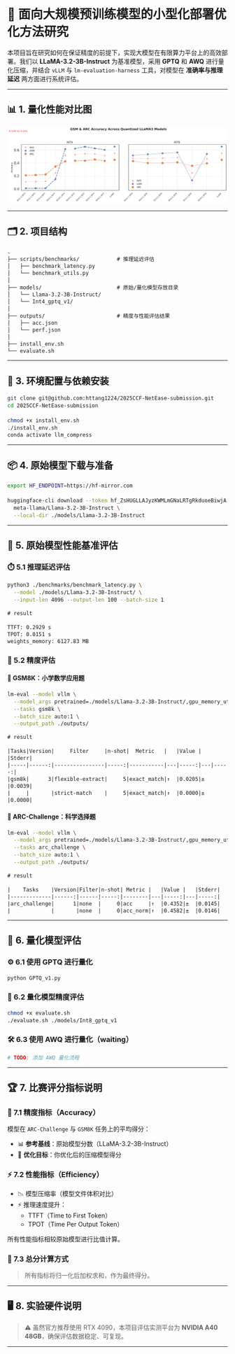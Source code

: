 
# 🚀 面向大规模预训练模型的小型化部署优化方法研究

本项目旨在研究如何在保证精度的前提下，实现大模型在有限算力平台上的高效部署。我们以 **LLaMA-3.2-3B-Instruct** 为基准模型，采用 **GPTQ** 和 **AWQ** 进行量化压缩，并结合 `vLLM` 与 `lm-evaluation-harness` 工具，对模型在 **准确率与推理延迟** 两方面进行系统评估。

---

## 📊 1. 量化性能对比图

<p align="center">
  <img src="./scripts/assets/gsm_arc.png" width="1000"/>
</p>

---

## 🗂️ 2. 项目结构

```
.
├── scripts/benchmarks/            # 推理延迟评估
│   ├── benchmark_latency.py
│   └── benchmark_utils.py
│
├── models/                        # 原始/量化模型存放目录
│   └── Llama-3.2-3B-Instruct/
│   └── Int4_gptq_v1/
│
├── outputs/                       # 精度与性能评估结果
│   ├── acc.json
│   └── perf.json
│
├── install_env.sh             
└── evaluate.sh					 
```

---

## 🧱 3. 环境配置与依赖安装

```bash
git clone git@github.com:httang1224/2025CCF-NetEase-submission.git
cd 2025CCF-NetEase-submission

chmod +x install_env.sh
./install_env.sh
conda activate llm_compress
```

---

## 📦 4. 原始模型下载与准备

```bash
export HF_ENDPOINT=https://hf-mirror.com

huggingface-cli download --token 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 --resume-download \
  meta-llama/Llama-3.2-3B-Instruct \
  --local-dir ./models/Llama-3.2-3B-Instruct
```

---

## 🔬 5. 原始模型性能基准评估

### ⏱️ 5.1 推理延迟评估

```bash
python3 ./benchmarks/benchmark_latency.py \
  --model ./models/Llama-3.2-3B-Instruct/ \
  --input-len 4096 --output-len 100 --batch-size 1
```

```
# result

TTFT: 0.2929 s
TPOT: 0.0151 s
weights_memory: 6127.83 MB
```

### 🧪 5.2 精度评估

#### 📘 GSM8K：小学数学应用题

```bash
lm-eval --model vllm \
  --model_args pretrained=./models/Llama-3.2-3B-Instruct/,gpu_memory_utilization=0.6,dtype=auto \
  --tasks gsm8k \
  --batch_size auto:1 \
  --output_path ./outputs/
```

```
# result

|Tasks|Version|     Filter     |n-shot|  Metric   |   |Value |   |Stderr|
|-----|------:|----------------|-----:|-----------|---|-----:|---|-----:|
|gsm8k|      3|flexible-extract|     5|exact_match|↑  |0.0205|±  |0.0039|
|     |       |strict-match    |     5|exact_match|↑  |0.0000|±  |0.0000|
```

#### 🧪 ARC-Challenge：科学选择题

```bash
lm-eval --model vllm \
  --model_args pretrained=./models/Llama-3.2-3B-Instruct/,gpu_memory_utilization=0.6,dtype=auto \
  --tasks arc_challenge \
  --batch_size auto:1 \
  --output_path ./outputs/
```

```
# result

|    Tasks    |Version|Filter|n-shot| Metric |   |Value |   |Stderr|
|-------------|------:|------|-----:|--------|---|-----:|---|-----:|
|arc_challenge|      1|none  |     0|acc     |↑  |0.4352|±  |0.0145|
|             |       |none  |     0|acc_norm|↑  |0.4582|±  |0.0146|
```

---

## 🔧 6. 量化模型评估

### ⚙️ 6.1 使用 GPTQ 进行量化

```bash
python GPTQ_v1.py
```

### 🧪 6.2 量化模型精度评估

```bash
chmod +x evaluate.sh
./evaluate.sh ./models/Int8_gptq_v1
```

### 🛠️ 6.3 使用 AWQ 进行量化（waiting）

```bash
# TODO: 添加 AWQ 量化流程
```

---

## 🏆 7. 比赛评分指标说明

### 🎯 7.1 精度指标（Accuracy）

模型在 `ARC-Challenge` 与 `GSM8K` 任务上的平均得分：

- 📊 **参考基线**：原始模型分数（LLaMA-3.2-3B-Instruct）
- 🚀 **优化目标**：你优化后的压缩模型得分

### ⚡ 7.2 性能指标（Efficiency）

- 📉 模型压缩率（模型文件体积对比）
- ⚡ 推理速度提升：
  - TTFT（Time to First Token）
  - TPOT（Time Per Output Token）

所有性能指标相较原始模型进行比值计算。

### 🧮 7.3 总分计算方式

> 所有指标将归一化后加权求和，作为最终得分。

---

## 🖥️ 8. 实验硬件说明

> ⚠️ 虽然官方推荐使用 RTX 4090，本项目评估实测平台为 **NVIDIA A40 48GB**，确保评估数据稳定、可复现。

---
